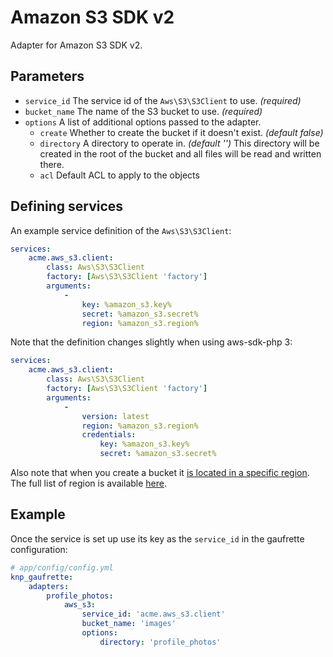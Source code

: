 # Amazon S3 SDK v2

Adapter for Amazon S3 SDK v2.

## Parameters

 * `service_id` The service id of the `Aws\S3\S3Client` to use. *(required)*
 * `bucket_name` The name of the S3 bucket to use. *(required)*
 * `options` A list of additional options passed to the adapter.
   * `create` Whether to create the bucket if it doesn't exist. *(default false)*
   * `directory` A directory to operate in. *(default '')*
   This directory will be created in the root of the bucket and all files will be read and written there.
   * `acl` Default ACL to apply to the objects

## Defining services

An example service definition of the `Aws\S3\S3Client`:

```yaml
services:
    acme.aws_s3.client:
        class: Aws\S3\S3Client
        factory: [Aws\S3\S3Client 'factory']
        arguments:
            -
                key: %amazon_s3.key%
                secret: %amazon_s3.secret%
                region: %amazon_s3.region%
```

Note that the definition changes slightly when using aws-sdk-php 3:
```yaml
services:
    acme.aws_s3.client:
        class: Aws\S3\S3Client
        factory: [Aws\S3\S3Client 'factory']
        arguments:
            -
                version: latest
                region: %amazon_s3.region%
                credentials:
                    key: %amazon_s3.key%
                    secret: %amazon_s3.secret%
```

Also note that when you create a bucket it [is located in a specific region](http://docs.aws.amazon.com/AmazonS3/latest/dev/UsingBucket.html). 
The full list of region is available [here](http://docs.aws.amazon.com/general/latest/gr/rande.html#s3_region).

## Example

Once the service is set up use its key as the `service_id` in the gaufrette configuration:

``` yaml
# app/config/config.yml
knp_gaufrette:
    adapters:
        profile_photos:
            aws_s3:
                service_id: 'acme.aws_s3.client'
                bucket_name: 'images'
                options:
                    directory: 'profile_photos'
```